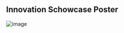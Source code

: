 ## Innovation Schowcase Poster
![image](https://github.com/user-attachments/assets/20383624-b1d0-4097-a9bb-9dad6054c1be)
